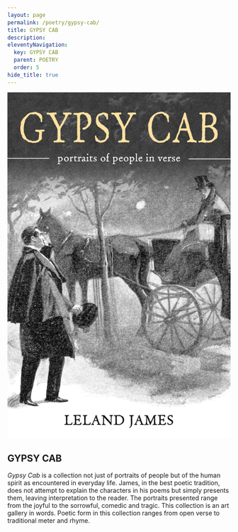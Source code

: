 ```yaml
---
layout: page
permalink: /poetry/gypsy-cab/
title: GYPSY CAB
description: 
eleventyNavigation:
  key: GYPSY CAB
  parent: POETRY
  order: 5
hide_title: true
---
```


<div class="container">
  <div class="image-container">
    <img src="/assets/img/gypsy-cab.jpg" alt="Gypsy Cab cover">
  </div>
  <div class="text-container">
    <h2>GYPSY CAB</h2>
    <p><em>Gypsy Cab</em> is a collection not just of portraits of people but of the human spirit as encountered in everyday life. James, in the best poetic tradition, does not attempt to explain the characters in his poems but simply presents them, leaving interpretation to the reader. The portraits presented range from the joyful to the sorrowful, comedic and tragic. This collection is an art gallery in words. Poetic form in this collection ranges from open verse to traditional meter and rhyme.</p>
    <!--<p><a href="https://www.cyberwit.net/publications/1366">Order collection</a></p>-->
  </div>
</div>
